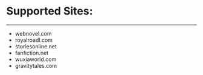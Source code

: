 # Supported Sites:
------------------

* webnovel.com
* royalroadl.com
* storiesonline.net
* fanfiction.net
* wuxiaworld.com
* gravitytales.com
